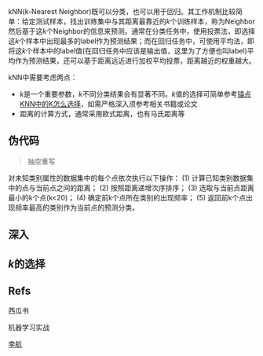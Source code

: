 kNN(k-Nearest Neighbor)既可以分类，也可以用于回归。其工作机制比较简单：给定测试样本，找出训练集中与其距离最靠近的$k$个训练样本，称为Neighbor然后基于这$k$个Neighbor的信息来预测。通常在分类任务中，使用投票法，即选择这$k$个样本中出现最多的label作为预测结果；而在回归任务中，可使用平均法，即将这$k$个样本中的label值(在回归任务中应该是输出值，这里为了方便也叫label)平均作为预测结果，还可以基于距离远近进行加权平均投票，距离越近的权重越大。

kNN中需要考虑两点：

* $k$是一个重要参数，$k$不同分类结果会有显著不同。$k$值的选择可简单参考[锚点](#anchor)[KNN中的K怎么选择](https://zhuanlan.zhihu.com/p/30425907)，如需严格深入须参考相关书籍或论文
* 距离的计算方式，通常采用欧式距离，也有马氏距离等


## 伪代码

> 抽空重写

对未知类别属性的数据集中的每个点依次执行以下操作：
(1) 计算已知类别数据集中的点与当前点之间的距离；
(2) 按照距离递增次序排序；
(3) 选取与当前点距离最小的k个点(k<20)；
(4) 确定前k个点所在类别的出现频率；
(5) 返回前k个点出现频率最高的类别作为当前点的预测分类。

## 深入

## $k$的选择



## Refs

西瓜书

机器学习实战

[李航](https://github.com/SmirkCao/Lihang/tree/master/CH03)







